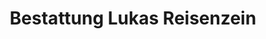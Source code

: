 ---
title: "Bestattung Lukas Reisenzein"
url: /heinfels/bestattung-lukas-reisenzein/
shop: Bestattungen
---